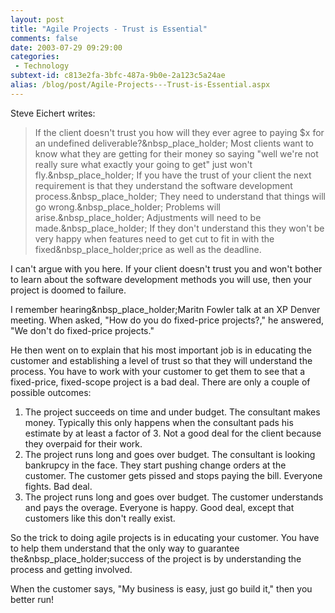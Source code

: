 ```yaml
---
layout: post
title: "Agile Projects - Trust is Essential"
comments: false
date: 2003-07-29 09:29:00
categories:
 - Technology
subtext-id: c813e2fa-3bfc-487a-9b0e-2a123c5a24ae
alias: /blog/post/Agile-Projects---Trust-is-Essential.aspx
---
```



Steve Eichert writes:

> If the client doesn't trust you how will they ever agree to paying $x for an undefined deliverable?&nbsp_place_holder; Most clients want to know what they are getting for their money so saying "well we're not really sure what exactly your going to get" just won't fly.&nbsp_place_holder; If you have the trust of your client the next requirement is that they understand the software development process.&nbsp_place_holder; They need to understand that things will go wrong.&nbsp_place_holder; Problems will arise.&nbsp_place_holder; Adjustments will need to be made.&nbsp_place_holder; If they don't understand this they won't be very happy when features need to get cut to fit in with the fixed&nbsp_place_holder;price as well as the deadline.

I can't argue with you here. If your client doesn't trust you and won't bother to learn about the software development methods you will use, then your project is doomed to failure.

I remember hearing&nbsp_place_holder;Maritn Fowler talk at an XP Denver meeting. When asked, "How do you do fixed-price projects?," he answered, "We don't do fixed-price projects."

He then went on to explain that his most important job is in educating the customer and establishing a level of trust so that they will understand the process. You have to work with your customer to get them to see that a fixed-price, fixed-scope project is a bad deal. There are only a couple of possible outcomes:

  1. The project succeeds on time and under budget. The consultant makes money. Typically this only happens when the consultant pads his estimate by at least a factor of 3. Not a good deal for the client because they overpaid for their work. 
  2. The project runs long and goes over budget. The consultant is looking bankrupcy in the face. They start pushing change orders at the customer. The customer gets pissed and stops paying the bill. Everyone fights. Bad deal. 
  3. The project runs long and goes over budget. The customer understands and pays the overage. Everyone is happy. Good deal, except that customers like this don't really exist.

So the trick to doing agile projects is in educating your customer. You have to help them understand that the only way to guarantee the&nbsp_place_holder;success of the project is by understanding the process and getting involved.

When the customer says, "My business is easy, just go build it," then you better run!
